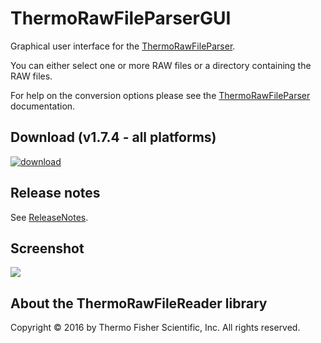 # ThermoRawFileParserGUI
Graphical user interface for the [ThermoRawFileParser](https://github.com/compomics/ThermoRawFileParser).

You can either select one or more RAW files or a directory containing the RAW files.

For help on the conversion options please see the [ThermoRawFileParser](https://github.com/compomics/ThermoRawFileParser) documentation.

## Download (v1.7.4 - all platforms)
[![download](https://github.com/compomics/ThermoRawFileParserGUI/wiki/images/download_button.png)](https://genesis.ugent.be/maven2/no/uib/thermo-raw-file-parser-gui/ThermoRawFileParserGUI/1.7.4/ThermoRawFileParserGUI-1.7.4.zip)

## Release notes
See [ReleaseNotes](https://github.com/compomics/ThermoRawFileParserGUI/wiki/ReleaseNotes).

## Screenshot

![](https://github.com/compomics/ThermoRawFileParserGUI/wiki/images/ThermoRawFileParserGUI.png)

## About the ThermoRawFileReader library

Copyright © 2016 by Thermo Fisher Scientific, Inc. All rights reserved.

